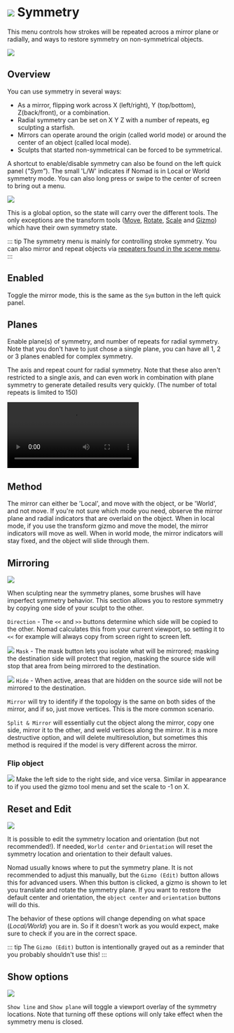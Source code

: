 # ![](./icons/symmetry.png) Symmetry

This menu controls how strokes will be repeated acroos a mirror plane or radially, and ways to restore symmetry on non-symmetrical objects.

![](./images/symmetry_overview.png) 

## Overview 
You can use symmetry in several ways:

* As a mirror, flipping work across X (left/right), Y (top/bottom), Z(back/front), or a combination. 
* Radial symmetry can be set on X Y Z with a number of repeats, eg sculpting a starfish. 
* Mirrors can operate around the origin (called world mode)  or around the center of an object (called local mode).
* Sculpts that started non-symmetrical can be forced to be symmetrical.

A shortcut to enable/disable symmetry can also be found on the left quick panel (*"Sym"*). The small 'L/W' indicates if Nomad is in Local or World symmetry mode. You can also long press or swipe to the center of screen to bring out a menu.

![](./images/symmetry_button.png) 

This is a global option, so the state will carry over the different tools.
The only exceptions are the transform tools ([Move](#translate), [Rotate](#rotate), [Scale](#scale) and [Gizmo](#gizmo)) which have their own symmetry state.

::: tip
The symmetry menu is mainly for controlling stroke symmetry. You can also mirror and repeat objects via [repeaters found in the scene menu](scene#repeaters). 
:::

## Enabled
Toggle the mirror mode, this is the same as the `Sym` button in the left quick panel. 

## Planes

Enable plane(s) of symmetry, and number of repeats for radial symmetry. Note that you don't have to just chose a single plane, you can have all 1, 2 or 3 planes enabled for complex symmetry.

The axis and repeat count for radial symmetry. Note that these also aren't restricted to a single axis, and can even work in combination with plane symmetry to generate detailed results very quickly. (The number of total repeats is limited to 150)

![](./videos/symmetry_demo.mp4) 

## Method
The mirror can either be 'Local', and move with the object, or be 'World', and not move. If you're not sure which mode you need, observe the mirror plane and radial indicators that are overlaid on the object. When in local mode, if you use the transform gizmo and move the model, the mirror indicators will move as well. When in world mode, the mirror indicators will stay fixed, and the object will slide through them.

## Mirroring
![](./images/symmetry_mirroring.png)

When sculpting near the symmetry planes, some brushes will have imperfect symmetry behavior. This section allows you to restore symmetry by copying one side of your sculpt to the other. 


`Direction` - The `<<` and `>>` buttons determine which side will be copied to the other. Nomad calculates this from your current viewport, so setting it to `<<` for example will always copy from screen right to screen left.

![](./icons/shield.png) `Mask` - The mask button lets you isolate what will be mirrored; masking the destination side will protect that region, masking the source side will stop that area from being mirrored to the destination. 

![](./icons/tool_hide.png) `Hide` - When active, areas that are hidden on the source side will not be mirrored to the destination. 

`Mirror` will try to identify if the topology is the same on both sides of the mirror, and if so, just move vertices. This is the more common scenario.

`Split & Mirror` will essentially cut the object along the mirror, copy one side, mirror it to the other, and weld vertices along the mirror. It is a more destructive option, and will delete multiresolution, but sometimes this method is required if the model is very different across the mirror.

### Flip object
![](./images/symmetry_flip.png)
Make the left side to the right side, and vice versa. Similar in appearance to if you used the gizmo tool menu and set the scale to -1 on X.

## Reset and Edit

![](./images/symmetry_edit.png)

It is possible to edit the symmetry location and orientation (but not recommended!). If needed, `World center` and `Orientation` will reset the symmetry location and orientation to their default values.

Nomad usually knows where to put the symmetry plane. It is not recommended to adjust this manually, but the `Gizmo (Edit)` button allows this for advanced users. When this button is clicked, a gizmo is shown to let you translate and rotate the symmetry plane. If you want to restore the default center and orientation, the `object center` and `orientation` buttons will do this.

The behavior of these options will change depending on what space (*Local/World*) you are in.
So if it doesn't work as you would expect, make sure to check if you are in the correct space.

::: tip
The `Gizmo (Edit)` button is intentionally grayed out as a reminder that you probably shouldn't use this!
:::

## Show options
![](./images/symmetry_show.png)


`Show line` and `Show plane` will toggle a viewport overlay of the symmetry locations. Note that turning off these options will only take effect when the symmetry menu is closed.


